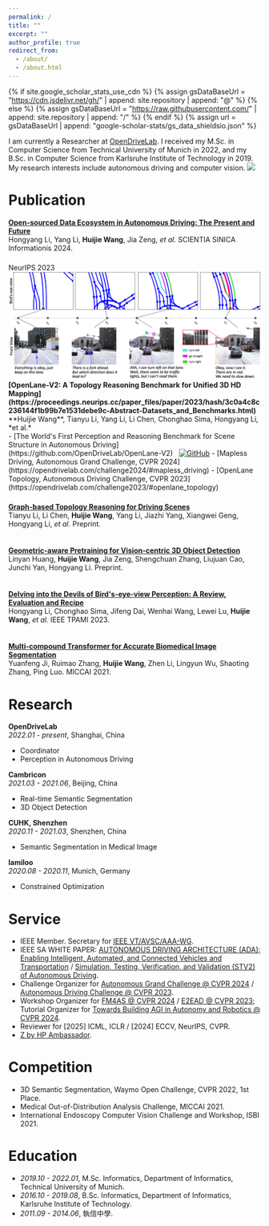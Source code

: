 ```yaml
---
permalink: /
title: ""
excerpt: ""
author_profile: true
redirect_from: 
  - /about/
  - /about.html
---
```


{% if site.google_scholar_stats_use_cdn %}
{% assign gsDataBaseUrl = "https://cdn.jsdelivr.net/gh/" | append: site.repository | append: "@" %}
{% else %}
{% assign gsDataBaseUrl = "https://raw.githubusercontent.com/" | append: site.repository | append: "/" %}
{% endif %}
{% assign url = gsDataBaseUrl | append: "google-scholar-stats/gs_data_shieldsio.json" %}

<span class='anchor' id='about-me'></span>

I am currently a Researcher at [OpenDriveLab](https://opendrivelab.com). I received my M.Sc. in Computer Science from Technical University of Munich in 2022, and my B.Sc. in Computer Science from Karlsruhe Institute of Technology in 2019. My research interests include autonomous driving and computer vision. <a href='https://scholar.google.com/citations?user=Xg4cp-EAAAAJ'><img src="https://img.shields.io/endpoint?url={{ url | url_encode }}&logo=Google%20Scholar&logoColor=4a4e52&labelColor=ffffff&color=ef4089&style=flat&label=citations"></a>



<!-- # 🔥 News
- *2022.02*: &nbsp;🎉🎉 Lorem ipsum dolor sit amet, consectetur adipiscing elit. Vivamus ornare aliquet ipsum, ac tempus justo dapibus sit amet. 
- *2022.02*: &nbsp;🎉🎉 Lorem ipsum dolor sit amet, consectetur adipiscing elit. Vivamus ornare aliquet ipsum, ac tempus justo dapibus sit amet.  -->



# Publication

<b>[Open-sourced Data Ecosystem in Autonomous Driving: The Present and Future](https://doi.org/10.1360/SSI-2023-0313)</b><br>
Hongyang Li, Yang Li, **Huijie Wang**, Jia Zeng, *et al.* SCIENTIA SINICA Informationis 2024.

<div style="height: 8px;"> </div>

<div class='paper-box'>
  <div class='paper-box-image'>
    <div>
      <div class="badge">NeurIPS 2023</div>
      <img src='images/openlane-v2.png' >
    </div>
  </div>
  <div class='paper-box-text' markdown="1">
<b>[OpenLane-V2: A Topology Reasoning Benchmark for Unified 3D HD Mapping](https://proceedings.neurips.cc/paper_files/paper/2023/hash/3c0a4c8c236144f1b99b7e1531debe9c-Abstract-Datasets_and_Benchmarks.html)</b><br>
**Huijie Wang**, Tianyu Li, Yang Li, Li Chen, Chonghao Sima, Hongyang Li, *et al.*<br>
  - [The World's First Perception and Reasoning Benchmark for Scene Structure in Autonomous Driving](https://github.com/OpenDriveLab/OpenLane-V2) &nbsp; <a href="https://github.com/OpenDriveLab/OpenLane-V2"><img src="https://img.shields.io/github/stars/OpenDriveLab/OpenLane-V2?style=social&logo=GitHub&logoColor=4a4e52&labelColor=ffffff&color=ef4089&style=flat&label=stars" alt="GitHub"/></a>
  - [Mapless Driving, Autonomous Grand Challenge, CVPR 2024](https://opendrivelab.com/challenge2024/#mapless_driving)
  - [OpenLane Topology, Autonomous Driving Challenge, CVPR 2023](https://opendrivelab.com/challenge2023/#openlane_topology)
</div>
</div>

<div style="height: 8px;"> </div>

<b>[Graph-based Topology Reasoning for Driving Scenes](https://arxiv.org/abs/2304.05277)</b><br>
Tianyu Li, Li Chen, **Huijie Wang**, Yang Li, Jiazhi Yang, Xiangwei Geng, Hongyang Li, *et al.* Preprint.

<div style="height: 8px;"> </div>

<b>[Geometric-aware Pretraining for Vision-centric 3D Object Detection](https://arxiv.org/abs/2304.03105)</b><br>
Linyan Huang, **Huijie Wang**, Jia Zeng, Shengchuan Zhang, Liujuan Cao, Junchi Yan, Hongyang Li. Preprint.

<div style="height: 8px;"> </div>

<b>[Delving into the Devils of Bird's-eye-view Perception: A Review, Evaluation and Recipe](https://ieeexplore.ieee.org/document/10321736)</b><br>
Hongyang Li, Chonghao Sima, Jifeng Dai, Wenhai Wang, Lewei Lu, **Huijie Wang**, *et al.* IEEE TPAMI 2023.

<div style="height: 8px;"> </div>

<b>[Multi-compound Transformer for Accurate Biomedical Image Segmentation](https://link.springer.com/chapter/10.1007/978-3-030-87193-2_31)</b><br>
Yuanfeng Ji, Ruimao Zhang, **Huijie Wang**, Zhen Li, Lingyun Wu, Shaoting Zhang, Ping Luo. MICCAI 2021.



# Research
<b>OpenDriveLab</b>
<br> 
*2022.01 - present*, Shanghai, China
<br>
- Coordinator
- Perception in Autonomous Driving

<b>Cambricon</b>
<br> 
*2021.03 - 2021.06*, Beijing, China
<br>
- Real-time Semantic Segmentation
- 3D Object Detection

<b>CUHK, Shenzhen</b>
<br> 
*2020.11 - 2021.03*, Shenzhen, China
<br>
- Semantic Segmentation in Medical Image

<b>lamiloo</b>
<br> 
*2020.08 - 2020.11*, Munich, Germany
<br>
- Constrained Optimization



# Service
- IEEE Member. Secretary for [IEEE VT/AVSC/AAA-WG](https://sagroups.ieee.org/3474/).
- IEEE SA WHITE PAPER: [AUTONOMOUS DRIVING ARCHITECTURE (ADA): Enabling Intelligent, Automated, and Connected Vehicles and Transportation](https://ieeexplore.ieee.org/document/10669279) / [Simulation, Testing, Verification, and Validation (STV2) of Autonomous Driving](https://ieeexplore.ieee.org/document/10709902).
- Challenge Organizer for [Autonomous Grand Challenge @ CVPR 2024](https://opendrivelab.com/challenge2024/) / [Autonomous Driving Challenge @ CVPR 2023](https://opendrivelab.com/challenge2023/).
- Workshop Organizer for [FM4AS @ CVPR 2024](https://opendrivelab.com/cvpr2024/workshop/) / [E2EAD @ CVPR 2023](https://opendrivelab.com/e2ead/cvpr23); Tutorial Organizer for [Towards Building AGI in Autonomy and Robotics @ CVPR 2024](https://opendrivelab.com/cvpr2024/tutorial/).
- Reviewer for \[2025\] ICML, ICLR / \[2024\] ECCV, NeurIPS, CVPR.
- <a href="https://www.hp.com/us-en/workstations/industries/ambassadors.html" target="_blank">Z by HP Ambassador</a>.


# Competition
- 3D Semantic Segmentation, Waymo Open Challenge, CVPR 2022, 1st Place. 
- Medical Out-of-Distribution Analysis Challenge, MICCAI 2021. 
- International Endoscopy Computer Vision Challenge and Workshop, ISBI 2021.



# Education
- *2019.10 - 2022.01*, M.Sc. Informatics, Department of Informatics, Technical University of Munich. 
- *2016.10 - 2019.08*, B.Sc. Informatics, Department of Informatics, Karlsruhe Institute of Technology. 
- *2011.09 - 2014.06*, 執信中學. 



<!-- # 💬 Invited Talks
- *2021.06*, Lorem ipsum dolor sit amet, consectetur adipiscing elit. Vivamus ornare aliquet ipsum, ac tempus justo dapibus sit amet. 
- *2021.03*, Lorem ipsum dolor sit amet, consectetur adipiscing elit. Vivamus ornare aliquet ipsum, ac tempus justo dapibus sit amet.  \| [\[video\]](https://github.com/) -->

